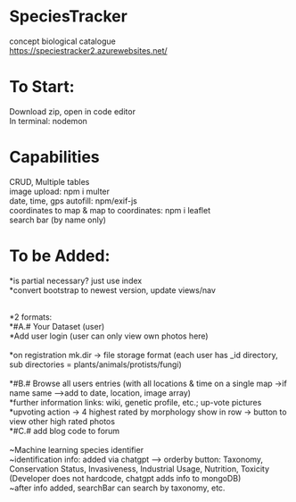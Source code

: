 # SpeciesTracker
concept biological catalogue <br>
https://speciestracker2.azurewebsites.net/

# To Start: <br>
Download zip, open in code editor <br>
In terminal: nodemon

# Capabilities <br>
CRUD, Multiple tables <br>
image upload: npm i multer <br>
date, time, gps autofill: npm/exif-js <br>
coordinates to map & map to coordinates: npm i leaflet <br>
search bar (by name only) <br>

# To be Added: <br>
*is partial necessary? just use index <br>
*convert bootstrap to newest version, update views/nav <br>
<br>

*2 formats: <br>
*#A.# Your Dataset (user)<br>
*Add user login (user can only view own photos here)<br>  
*on registration mk.dir -> file storage format (each user has _id directory, sub directories =  plants/animals/protists/fungi)<br>  
*#B.# Browse all users entries (with all locations & time on a single map ->if name same -->add to date, location, image array)<br>
*further information links: wiki, genetic profile, etc.; up-vote pictures <br>
*upvoting action -> 4 highest rated by morphology show in row -> button to view other high rated photos <br>
*#C.# add blog code to forum <br>
<br>
~Machine learning species identifier <br>
~identification info: added via chatgpt --> orderby button: Taxonomy, Conservation Status, Invasiveness, Industrial Usage, Nutrition, Toxicity (Developer does not hardcode, chatgpt adds info to mongoDB) <br>
~after info added, searchBar can search by taxonomy, etc.



